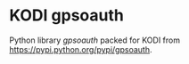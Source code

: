 KODI gpsoauth
=============

Python library *gpsoauth* packed for KODI from https://pypi.python.org/pypi/gpsoauth.
